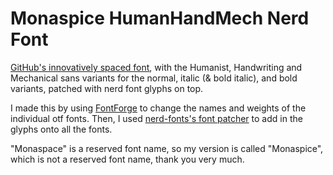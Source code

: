 # Monaspice HumanHandMech Nerd Font

[GitHub's innovatively spaced font](https://github.com/githubnext/monaspace), with the Humanist, Handwriting and Mechanical sans variants for the normal, italic (& bold italic), and bold variants, patched with nerd font glyphs on top.

I made this by using [FontForge](https://github.com/fontforge/fontforge) to change the names and weights of the individual otf fonts. Then, I used [nerd-fonts's font patcher](https://github.com/ryanoasis/nerd-fonts#font-patcher) to add in the glyphs onto all the fonts.

"Monaspace" is a reserved font name, so my version is called "Monaspice", which is not a reserved font name, thank you very much.
